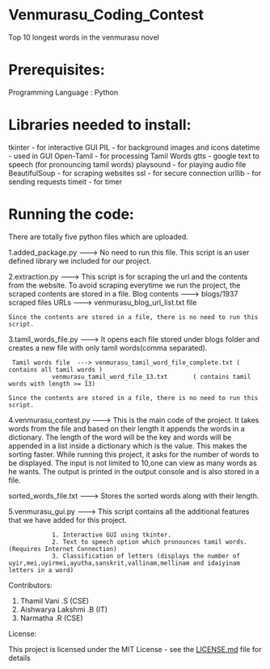 # Venmurasu_Coding_Contest
Top 10 longest words in the venmurasu novel

# Prerequisites:
Programming Language :  Python 

# Libraries needed to install:

tkinter          -   for interactive GUI
PIL              -   for background images and icons
datetime         -   used in GUI
Open-Tamil       -   for processing Tamil Words
gtts             -   google text to speech (for pronouncing tamil words)
playsound        -   for playing audio file
BeautifulSoup    -   for scraping websites
ssl              -   for secure connection
urllib           -   for sending requests
timeit           -   for timer


# Running the code:

There are totally five python files which are uploaded.

1.added_package.py     ---> 	No need to run this file. This script is an user defined library we included for our project.

2.extraction.py        ---> 	This script is for scraping the url and the contents from the website.
		        	To avoid scraping everytime we run the project, the scraped contents are stored in a file.
     Blog contents     ---> 	blogs/1937 scraped files
     URLs              ---> 	venmurasu_blog_url_list.txt file

	Since the contents are stored in a file, there is no need to run this script.

3.tamil_words_file.py  ---> 	It opens each file stored under blogs folder and creates a new file with only tamil words(comma separated).

     Tamil words file  --->	venmurasu_tamil_word_file_complete.txt ( contains all tamil words )
				venmurasu_tamil_word_file_13.txt       ( contains tamil words with length >= 13)

	Since the contents are stored in a file, there is no need to run this script.

4.venmurasu_contest.py --->	This is the main code of the project. It takes words from the file and based on their length it appends the words in a dictionary.
				The length of the word will be the key and words will be appended in a list inside a dictionary which is the value. This makes the sorting faster. 
				While running this project, it asks for the number of words to be displayed. The input is not limited to 10,one can view as many words as he wants.
				The output is printed in the output console and is also stored in a file.

 sorted_words_file.txt --->	Stores the sorted words along with their length.

5.venmurasu_gui.py     --->	This script contains all the additional features that we have added for this project.
				
				1. Interactive GUI using tkinter.
				2. Text to speech option which pronounces tamil words. (Requires Internet Connection) 
				3. Classification of letters (displays the number of uyir,mei,uyirmei,ayutha,sanskrit,vallinam,mellinam and idaiyinam letters in a word)
 


Contributors:

1. Thamil Vani .S (CSE) 
2. Aishwarya Lakshmi .B (IT)
3. Narmatha .R (CSE)

License:

This project is licensed under the MIT License - see the [LICENSE.md](LICENSE.md) file for details



